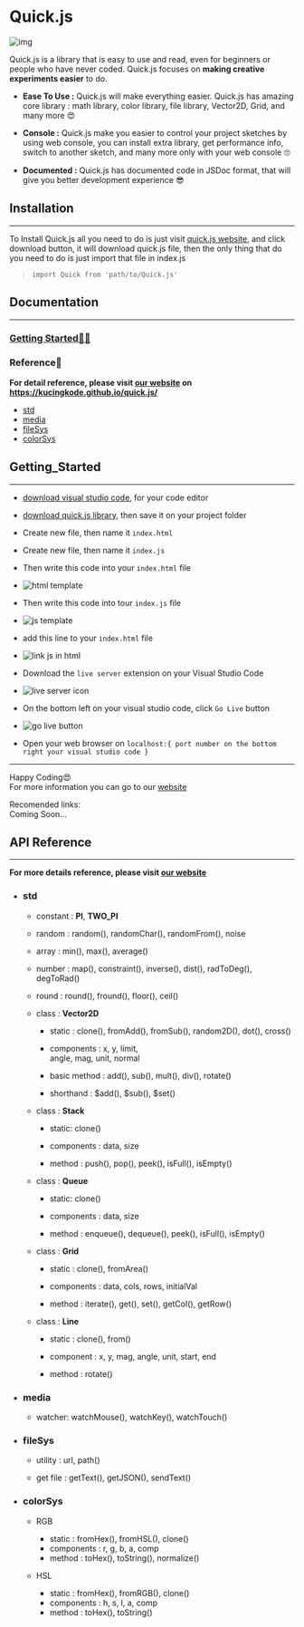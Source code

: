 # Quick.js

![img](./img/logo.png)

Quick.js is a library that is easy to use and read, even for beginners or people who have never coded. Quick.js focuses on **making creative experiments easier** to do.

- **Ease To Use :** Quick.js will make everything easier. Quick.js has amazing core library : math library, color library, file library, Vector2D, Grid, and many more 😍

- **Console :** Quick.js make you easier to control your project sketches by using web console, you can install extra library, get performance info, switch to another sketch, and many more only with your web console 🙄

- **Documented :** Quick.js has documented code in JSDoc format, that will give you better
development experience 😎

## **Installation**

___

To Install Quick.js all you need to do is just
visit [quick.js website](https://kucingkode.github.io/quick.js/), and click download button, it will download quick.js file, then the only thing that do you need to do is just import that file in index.js

> `import Quick from 'path/to/Quick.js'`

## **Documentation**

___

### [Getting Started🐱‍👤](#Getting_Started)

### Reference📃

**For detail reference, please visit [our website](https://kucingkode.github.io/quick.js/) on <https://kucingkode.github.io/quick.js/>**

- [std](#std)
- [media](#media)
- [fileSys](#fileSys)
- [colorSys](#colorSys)

## **Getting_Started**

___

- [download visual studio code](https://code.visualstudio.com/download), for your code editor

- [download quick.js library](https://github.com/KucingKode/quick.js/releases/download/v1.0.0/quick.js), then save it on your project folder

- Create new file, then name it `index.html`

- Create new file, then name it `index.js`

- Then write this code into your `index.html` file

- ![html template](https://github.com/KucingKode/quick.js/tree/main/assets/html1.png)  

- Then write this code into tour `index.js` file

- ![js template](https://github.com/KucingKode/quick.js/tree/main/assets/js.png)  

- add this line to your `index.html` file

- ![link js in html](https://github.com/KucingKode/quick.js/tree/main/assets/html2.png)

- Download the `live server` extension on your Visual Studio Code

- ![live server icon](https://github.com/KucingKode/quick.js/tree/main/assets/liveServer.png)

- On the bottom left on your visual studio code, click `Go Live` button

- ![go live button](https://github.com/KucingKode/quick.js/tree/main/assets/goLive.png)

- Open your web browser on `localhost:{ port number on the bottom right your visual studio code }`

___

Happy Coding😍  
For more information you can go to our [website](https://kucingkode.github.io/quick.js/)

Recomended links:  
Coming Soon...

## **API Reference**

___

**For more details reference, please visit [our website](https://kucingkode.github.io/quick.js/)**

- ### **std**

  - constant : **PI**, **TWO_PI**

  - random : random(), randomChar(), randomFrom(), noise

  - array : min(), max(), average()

  - number : map(), constraint(), inverse(), dist(), radToDeg(), degToRad()

  - round : round(), fround(), floor(), ceil()

  - class : **Vector2D**
    - static : clone(), fromAdd(), fromSub(), random2D(), dot(), cross()

    - components : x, y, limit,  
    angle, mag, unit, normal

    - basic method : add(), sub(), mult(), div(), rotate()
    - shorthand : $add(), $sub(), $set()

  - class : **Stack**
    - static: clone()

    - components : data, size

    - method : push(), pop(), peek(), isFull(), isEmpty()

  - class : **Queue**
    - static: clone()

    - components : data, size

    - method : enqueue(), dequeue(), peek(), isFull(), isEmpty()

  - class : **Grid**
    - static : clone(), fromArea()

    - components : data, cols, rows, initialVal

    - method : iterate(), get(), set(), getCol(), getRow()

  - class : **Line**
    - static : clone(), from()

    - component : x, y, mag, angle, unit, start, end

    - method : rotate()

- ### **media**

  - watcher: watchMouse(), watchKey(), watchTouch()

- ### **fileSys**

  - utility : url, path()

  - get file : getText(), getJSON(), sendText()

- ### **colorSys**

  - RGB
    - static : fromHex(), fromHSL(), clone()
    - components : r, g, b, a, comp
    - method : toHex(), toString(), normalize()

  - HSL
    - static : fromHex(), fromRGB(), clone()
    - components : h, s, l, a, comp
    - method : toHex(), toString()

<!-- 
## **Future Plan**

___

- ❕ Add Image and Audio library

- ❕ Add more basic data structure : Heap, Linked List, Graph

- ❕ Add Media Capture method : Video capture, Image capture, Audio Capture -->
